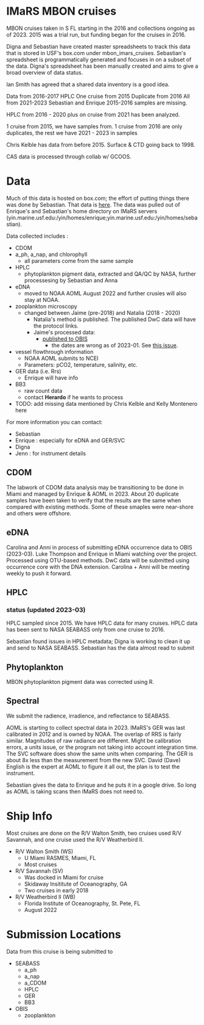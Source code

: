# IMaRS MBON cruises
MBON cruises taken in S FL starting in the 2016 and collections ongoing as of 2023.
2015 was a trial run, but funding began for the cruises in 2016.

Digna and Sebastian have created master spreadsheets to track this data that is stored in USF's box.com under mbon_imars_cruises.
Sebastian's spreadsheet is programmatically generated and focuses in on a subset of the data.
Digna's spreadsheet has been manually created and aims to give a broad overview of data status. 

Ian Smith has agreed that a shared data inventory is a good idea.

Data from 2016-2017 HPLC
One cruise from 2015
Duplicate from 2016
All from 2021-2023
Sebastian and Enrique 2015-2016 samples are missing.

HPLC from 2016 - 2020 plus on cruise from 2021 has been analyzed.

1 cruise from 2015, we have samples from. 
1 cruise from 2016 are only duplicates, the rest we have 2021 - 2023 in samples

Chris Kelble has data from before 2015.
Surface & CTD going back to 1998.

CAS data is processed through collab w/ GCOOS.

# Data
Much of this data is hosted on box.com; the effort of putting things there was done by Sebastian.
That data is [here]( https://usf.app.box.com/folder/179388329770 ).
The data was pulled out of Enrique's and Sebastian's home directory on IMaRS servers (yin.marine.usf.edu:/yin/homes/enrique;yin.marine.usf.edu:/yin/homes/sebastian).

Data collected includes :
* CDOM
* a_ph, a_nap, and chlorophyll 
  * all parameters come from the same sample
* HPLC 
  * phytoplankton pigment data, extracted and QA/QC by NASA, further processesing by Sebastian and Anna
* eDNA 
  * moved to NOAA AOML August 2022 and further crusies will also stay at NOAA.
* zooplankton microscopy 
  * changed between Jaime (pre-2018) and Natalia (2018 - 2020) 
    * Natalia's method is published. The published DwC data will have the protocol links.
    * Jaime's processed data: 
      * [published to OBIS](https://obis.org/dataset/afef5da2-614b-4208-aee6-c2413ed5ab76)
        * the dates are wrong as of 2023-01. See [this issue](https://github.com/USF-IMARS/zoo-taxonomy-to-darwin-core/issues/5).
* vessel flowthrough information 
  * NOAA AOML submits to NCEI
  * Parameters: pCO2, temperature, salinity, etc.
* GER data (i.e. Rrs)
  * Enrique will have info
* BB3
  * raw count data 
  * contact **Herardo** if he wants to process
* TODO: add missing data mentioned by Chris Kelble and Kelly Montenero here

For more information you can contact:
* Sebastian
* Enrique : especially for eDNA and GER/SVC 
* Digna
* Jenn : for instrument details

## CDOM
The labwork of CDOM data analysis may be transitioning to be done in Miami and managed by Enrique & AOML in 2023.
About 20 duplicate samples have been taken to verify that the results are the same when compared with existing methods. 
Some of these smaples were near-shore and others were offshore.

## eDNA
Carolina and Anni in process of submitting eDNA occurrence data to OBIS (2023-03).
Luke Thompson and Enrique in Miami watching over the project.
Processed using OTU-based methods.
DwC data will be submitted using occurrence core with the DNA extension.
Carolina + Anni will be meeting weekly to push it forward.

## HPLC
### status (updated 2023-03)
HPLC sampled since 2015.
We have HPLC data for many cruises.
HPLC data has been sent to NASA SEABASS only from one cruise to 2016.

Sebastian found issues in HPLC metadata; Digna is working to clean it up and send to NASA SEABASS.
Sebastian has the data almost read to submit

## Phytoplankton
MBON phytoplankton pigment data was corrected using R.

## Spectral
We submit the radience, irradience, and reflectance to SEABASS.

AOML is starting to collect spectral data in 2023.
IMaRS's GER was last calibrated in 2012 and is owned by NOAA.
The overlap of RRS is fairly similar.
Magnitudes of raw radiance are different. 
Might be calibration errors, a units issue, or the program not taking into account integration time.
The SVC software does show the same units when comparing.
The GER is about 8x less than the measurement from the new SVC.
David (Dave) English is the expert at AOML to figure it all out, the plan is to test the instrument.

Sebastian gives the data to Enrique and he puts it in a google drive.
So long as AOML is taking scans then IMaRS does not need to.

# Ship Info
Most cruises are done on the R/V Walton Smith, two cruises used R/V Savannah, and one cruise used the R/V Weatherbird II.
 
* R/V Walton Smith (WS)
  * U Miami RASMES, Miami, FL
  * Most cruises
* R/V Savannah (SV)
  * Was docked in Miami for cruise
  * Skidaway Insititute of Oceanography, GA
  * Two cruises in early 2018
* R/V Weatherbird II (WB)
  * Florida Institute of Oceanography, St. Pete, FL
  * August 2022

# Submission Locations
Data from this cruise is being submitted to 
* SEABASS
  * a_ph
  * a_nap
  * a_CDOM
  * HPLC
  * GER
  * BB3
* OBIS
  * zooplankton
